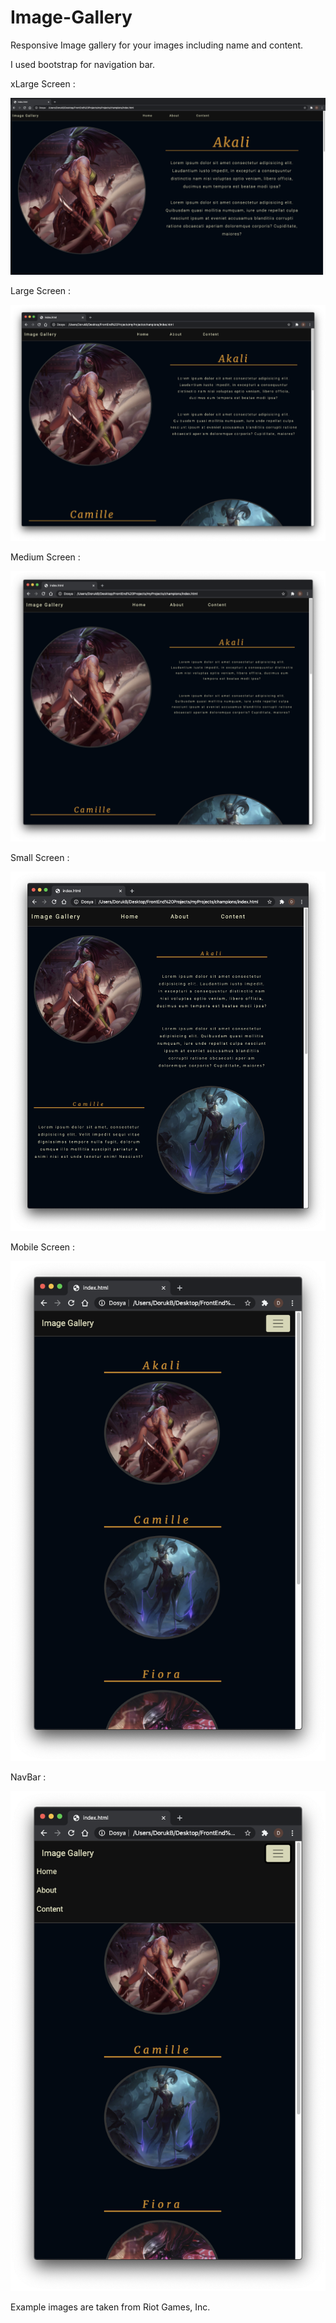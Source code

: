 # Image-Gallery

Responsive Image gallery for your images including name and content.

I used bootstrap for navigation bar.

xLarge Screen :

![alt text](https://github.com/dbasibuyuk/Image-Gallery/blob/main/xLargeScreen.png?raw=true)

Large Screen :
 
![alt_text](https://github.com/dbasibuyuk/Image-Gallery/blob/main/largeScreen.png?raw=true)

Medium Screen :
 
![alt_text](https://github.com/dbasibuyuk/Image-Gallery/blob/main/mediumScreen.png?raw=true)

Small Screen :
 
![alt_text](https://github.com/dbasibuyuk/Image-Gallery/blob/main/smallScreen.png?raw=true)

Mobile Screen :
 
![alt_text](https://github.com/dbasibuyuk/Image-Gallery/blob/main/mobileScreen.png?raw=true)

NavBar :

![alt_text](https://github.com/dbasibuyuk/Image-Gallery/blob/main/navBar.png?raw=true)




Example images are taken from Riot Games, Inc.
